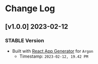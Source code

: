# Change Log

## [v1.0.0] 2023-02-12
### STABLE Version

- Built with [React App Generator](https://appseed.us/generator/react/argon-design/) for `Argon`
  - Timestamp: `2023-02-12, 19.42 PM`
  
